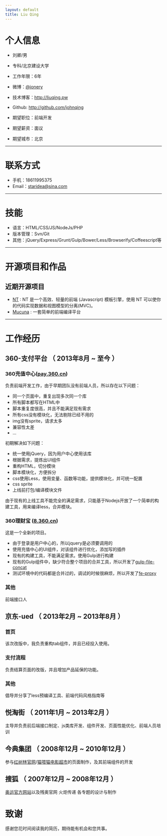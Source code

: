 ```yaml
---
layout: default
title: Liu Qing
---
```


# 个人信息

 - 刘卿/男 
 - 专科/北京建设大学
 - 工作年限：6年
 - 微博：[@jonery](http://weibo.com/jonery) 
 - 技术博客：http://liuqing.pw
 - Github: http://github.com/johnqing
 
 - 期望职位：前端开发
 - 期望薪资：面议
 - 期望城市：北京  

---

# 联系方式
- 手机：18611995375
- Email：staridea@sina.com

---

# 技能
 
 - 语言：HTML/CSS/JS/NodeJs/PHP
 - 版本管理：Svn/Git
 - 其他：jQuery/Express/Grunt/Gulp/Bower/Less/Browserify/Coffeescript等

---


# 开源项目和作品

## 近期开源项目

 - [NT](https://github.com/Johnqing/Ntpl.js) : NT 是一个高效、轻量的前端 (Javascript) 模板引擎，使用 NT 可以使你的代码实现数据和视图模型的分离(MVC)。
 - [Mucuna](https://github.com/Johnqing/Mucuna) : 一套简单的前端编译平台

---


# 工作经历

## 360-支付平台 （ 2013年8月 ~ 至今 ）

### 360充值中心([pay.360.cn](https://pay.360.cn)) 
负责前端开发工作，由于早期团队没有前端人员，所以存在以下问题：

 - 同一个页面中，重复出现多次同一个库
 - 所有脚本都写在HTML中
 - 脚本重复度很高，并且不能满足现有需求
 - 所有css没有模块化，无法剔除已经不用的
 - img没有sprite，请求太多
 - 兼容性太差
 - ...

初期解决如下问题：

 - 统一使用jQuery，因为用户中心使用该库
 - 根据需求，提炼出UI组件
 - 重构HTML，切分模块
 - 脚本模块化，方便拆分
 - css使用Less，使用变量、函数等功能，提供模块化，并可统一配置
 - css sprite
 - 上线前打包/编译模块文件

由于现有的上线工具不能完全的满足需求，只能基于Nodejs开放了一个简单的构建工具，用来编译less，合并模块。

### 360理财宝 ([8.360.cn](https://8.360.cn)) 
这是一个全新的项目。

 - 由于登录是用户中心的，所以jquery是必须要调用的
 - 使用充值中心的UI组件，对该组件进行优化，添加写的插件
 - 现有的构建工具，不能满足需求。使用Gulp进行构建
 - 现有的Gulp组件中，缺少符合整个项目的合并工具，所以开发了[gulp-file-concat](https://www.npmjs.com/package/gulp-file-concat)
 - 测试环境中的代码都是合并过的，调试的时候很麻烦，所以开发了[fe-proxy](https://www.npmjs.com/package/fe-proxy)


### 其他
前端接口人
 
## 京东-ued （ 2013年2月 ~ 2013年8月 ）

### 首页 
该次改版中，我负责重构tab组件，并且已经投入使用。


### 支付流程 
负责结算页面的改版，并且增加产品延保的功能。


### 其他
倡导并分享了less预编译工具、前端代码风格指南等

## 悦淘街 （ 2011年1月 ~ 2013年2月 ）
主导并负责前后端接口制定、js类库开发、组件开发、页面性能优化、前端人员培训

## 今典集团 （ 2008年12月 ~ 2010年12月 ）
参与[红树林官网](http://www.mymhotel.com/)/[猫喂猫电影超市](http://www.movmall.com/)的页面制作，及其前端组件的开发

## 搜狐 （ 2007年12月 ~ 2008年12月 ）
[奥运官方网站](http://www.beijing2008.cn)以及残奥官网 火炬传递 各专题的设计与制作



# 致谢
感谢您花时间阅读我的简历，期待能有机会和您共事。
